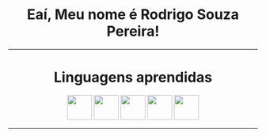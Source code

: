 <div align = center class ="introdução">
          <h1>Eaí, Meu nome é Rodrigo Souza Pereira!</h1>
<div>

<hr>
<h1 align = center>Linguagens aprendidas</h1>
<div align = center class="linguagens">  
          <img height = 50 width = 50 src="https://cdn.jsdelivr.net/gh/devicons/devicon/icons/html5/html5-plain-wordmark.svg" />  
          <img height = 50 width = 50 src="https://cdn.jsdelivr.net/gh/devicons/devicon/icons/css3/css3-plain-wordmark.svg" />
          <img height = 50 width = 50 src="https://cdn.jsdelivr.net/gh/devicons/devicon/icons/javascript/javascript-original.svg" />  
          <img height = 50 width = 50 src="https://cdn.jsdelivr.net/gh/devicons/devicon/icons/angularjs/angularjs-original.svg" />
          <img height = 50 width = 50 src="https://cdn.jsdelivr.net/gh/devicons/devicon/icons/python/python-original-wordmark.svg" />
</div>
<hr>

          
          
          


